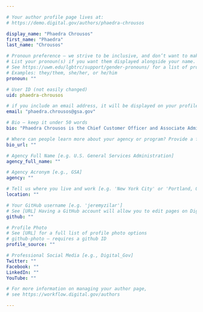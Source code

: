 ```yaml
---

# Your author profile page lives at:
# https://demo.digital.gov/authors/phaedra-chrousos

display_name: "Phaedra Chrousos"
first_name: "Phaedra"
last_name: "Chrousos"

# Pronoun preference — we strive to be inclusive, and don’t want to make assumptions on a person’s first name (be it a gender-neutral name, or is one more common in languages other than English). Learn more http://www.MyPronouns.org
# List your pronoun(s) if you want them displayed alongside your name. Leave it blank and we'll use just your name.
# See https://uwm.edu/lgbtrc/support/gender-pronouns/ for a list of pronouns
# Examples: they/them, she/her, or he/him
pronoun: ""

# User ID (not easily changed)
uid: phaedra-chrousos

# if you include an email address, it will be displayed on your profile page
email: "phaedra.chrousos@gsa.gov"

# Bio — keep it under 50 words
bio: "Phaedra Chrousos is the Chief Customer Officer and Associate Administrator, in the Office of Citizen Services and Innovative Technologies at GSA. She is responsible for identifying, incubating, and ensuring the success of new offerings needed by federal agencies and for providing a comprehensive view of customer strategy for GSA as a whole. Prior to joining GSA, Phaedra was COO and co-founder of Daily Secret, a fast-growing digital media brand with a presence in 21 countries that recently raised its Series B financing. She also co-founded and led HealthLeap, a health 2.0 company that improves access to healthcare, which was sold to MDxMedical 10 months after launch. Phaedra also has several years of consulting experience, most notably at the Boston Consulting Group and at the World Bank. Phaedra holds a BA from Georgetown University, an MSC from The London School of Economics, and a MBA from Columbia University Business School. She’s received numerous awards, including being named an Endeavor Entrepreneur and one of Fortune’s ’40 under 40′ in Greece. Look for Phaedra at tech meet-ups around town, or at the local playground with her family."

# Where can people learn more about your agency or program? Provide a full URL [e.g. 'https://www.example.gov/']
bio_url: ""

# Agency Full Name [e.g. U.S. General Services Administration]
agency_full_name: ""

# Agency Acronym [e.g., GSA]
agency: ""

# Tell us where you live and work [e.g. 'New York City' or 'Portland, OR']
location: ""

# Your GitHub username [e.g. 'jeremyzilar']
# See [URL] Having a GitHub account will allow you to edit pages on DigitalGov. The image used in your GitHub account can also be used to populate your digital.gov profile photo.
github: ""

# Profile Photo
# See [URL] for a full list of profile photo options
# github-photo — requires a github ID
profile_source: ""

# Professional Social Media [e.g., Digital_Gov]
Twitter: ""
Facebook: ""
LinkedIn: ""
YouTube: ""

# For more information on managing your author page,
# see https://workflow.digital.gov/authors

---
```

